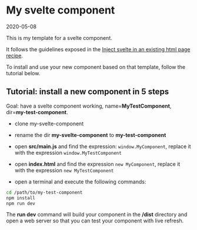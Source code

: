 My svelte component
=============
2020-05-08

This is my template for a svelte component.



It follows the guidelines exposed in the [Inject svelte in an existing html page recipe](https://github.com/lingtalfi/TheBar/blob/master/discussions/inject-svelte-in-existing-app.md).



To install and use your new component based on that template, follow the tutorial below.






Tutorial: install a new component in 5 steps
-----------


Goal: have a svelte component working, name=**MyTestComponent**, dir=**my-test-component**.

- clone my-svelte-component
- rename the dir **my-svelte-component** to **my-test-component**
- open **src/main.js** and find the expression: `window.MyComponent`,
	replace it with the expression `window.MyTestComponent`
- open **index.html** and find the expression `new MyComponent`,
	replace it with the expression `new MyTestComponent`

- open a terminal and execute the following commands: 

```bash
cd /path/to/my-test-component
npm install
npm run dev
```

The **run dev** command will build your component in the **/dist** directory and open a web server so that you can test your component with live refresh.